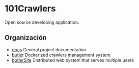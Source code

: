 # 101Crawlers

Open source developing application.

## Organización

* [docs](docs) General project documentation
* [butler](butler) Dockerized crawlers management system.
* [butlerSite](ButlerSite) Distributed web system that serves multiple users 
